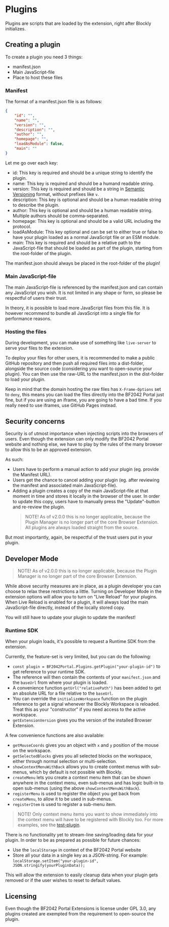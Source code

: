 # Plugins
Plugins are scripts that are loaded by the extension, right after Blockly initializes.

## Creating a plugin
To create a plugin you need 3 things:
- manifest.json
- Main JavaScript-file 
- Place to host these files

### Manifest
The format of a manifest.json file is as follows:
```json
{
    "id": "",
    "name": "",
    "version": "",
    "description": "",
    "author": "",
    "homepage": "",
    "loadAsModule": false,
    "main": ""
}
```

Let me go over each key:
- id: This key is required and should be a unique string to identify the plugin.
- name: This key is required and should be a humand readable string.
- version: This key is required and should be a string in [Semantic Versioning](https://semver.org/) format, without prefixes like `v`.
- description: This key is optional and should be a human readable string to describe the plugin.
- author: This key is optional and should be a human readable string. Multiple authors should be comma-separated.
- homepage: This key is optional and should be a valid URL including the protocol.
- loadAsModule: This key optional and can be set to either true or false to have your plugin loaded as a normal JavaScript file or an ESM module.
- main: This key is required and should be a relative path to the JavaScript-file that should be loaded as part of the plugin, starting from the root-folder of the plugin.

The manifest.json should always be placed in the root-folder of the plugin!

### Main JavaScript-file
The main JavaScript-file is referenced by the manifest.json and can contain any JavaScript you wish. It is not limited in any shape or form, so please be respectful of users their trust.

In theory, it is possible to load more JavaScript files from this file. It is however recommend to bundle all JavaScript into a single file for performance reasons.

### Hosting the files
During development, you can make use of something like `live-server` to serve your files to the extension.

To deploy your files for other users, it is recommended to make a public GitHub repository and then push all required files into a dist-folder, alongside the source code (considering you want to open-source your plugin). You can then use the raw-URL to the manifest.json in the dist-folder to load your plugin.

Keep in mind that the domain hosting the raw files has `X-Frame-Options` set to `deny`, this means you can load the files directly into the BF2042 Portal just fine, but if you are using an iframe, you are going to have a bad time. If you really need to use iframes, use GitHub Pages instead.

## Security concerns
Security is of utmost importance when injecting scripts into the browsers of users. Even though the extension can only modify the BF2042 Portal website and nothing else, we have to play by the rules of the many browser to allow this to be an approved extension.

As such:
- Users have to perform a manual action to add your plugin (eg. provide the Manifest URL).
- Users get the chance to cancel adding your plugin (eg. after reviewing the manifest and associated main JavaScript-file).
- Adding a plugin creates a copy of the main JavaScript-file at that moment in time and stores it locally in the browser of the user. In order to update this copy, users have to manually press the "Update"-button and re-review the plugin.
  > NOTE! As of v2.0.0 this is no longer applicable, because the Plugin Manager is no longer part of the core Browser Extension. All plugins are always loaded straight from the source.

But most importantly, again, be respectful of the trust users put in your plugin.

## Developer Mode
> NOTE! As of v2.0.0 this is no longer applicable, because the Plugin Manager is no longer part of the core Browser Extension.

While above security measures are in place, as a plugin developer you can choose to relax these restrictions a little. Turning on Developer Mode in the extension options will allow you to turn on "Live Reload" for your plugins. When Live Reload is enabled for a plugin, it will always load the main JavaScript-file directly, instead of the locally stored copy.

You will still have to update your plugin to update the manifest!

### Runtime SDK
When your plugin loads, it's possible to request a Runtime SDK from the extension. 

Currently, the feature-set is very limited, but you can do the following:
- `const plugin = BF2042Portal.Plugins.getPlugin("your-plugin-id")` to get reference to your runtime SDK.
- The reference will then contain the contents of your `manifest.json` and the `baseUrl` from where your plugin is loaded.
- A convenience function `getUrl("relativePath")` has been added to get an absolute URL for a file relative to the `baseUrl`.
- You can override the `initializeWorkspace` function on the plugin reference to get a signal whenever the Blockly Workspace is reloaded. Treat this as your "constructor" if you need access to the active workspace.
- `getExtensionVersion` gives you the version of the installed Browser Extension.

A few convenience functions are also available:
- `getMouseCoords` gives you an object with `x` and `y` position of the mouse on the workspace.
- `getSelectedBlocks` gives you all selected blocks on the workspace, either through normal selection or multi-selection.
- `showContextMenuWithBack` allows you to create context menus with sub-menus, which by default is not possible with Blockly.
- `createMenu` lets you create a context menu item that can be shown anywhere in the context menu, even sub-menus and has logic built-in to open sub-menus (using the above `showContextMenuWithBack`).
- `registerMenu` is used to register the object you get back from `createMenu`, to allow it to be used in sub-menus.
- `registerItem` is used to register a sub-menu item.
 
>  NOTE! Only context menu items you want to show immediately into the context menu will have to be registered with Blockly too. For more examples, see the [test-plugin](/plugin/test/index.js).

There is no functionality yet to stream-line saving/loading data for your plugin. In order to be as prepared as possible for future chances:
- Use the `localStorage` in context of the BF2042 Portal website
- Store all your data in a single key as a JSON-string. For example: `localStorage.setItem("your-plugin-id", JSON.stringify(yourPluginData));`

This will allow the extension to easily cleanup data when your plugin gets removed or if the user wishes to reset to default values.

## Licensing
Even though the BF2042 Portal Extensions is license under GPL 3.0, any plugins created are exempted from the requirement to open-source the plugin.